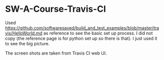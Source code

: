 # SW-A-Course-Travis-CI

Used https://github.com/softwaresaved/build_and_test_examples/blob/master/travis/HelloWorld.md as reference to see the basic set up process.
I did not copy (the reference page is for python set up so there is that). I just used it to see the big picture. 

The screen shots are taken from Travis CI web UI. 
